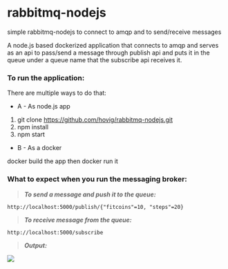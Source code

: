# rabbitmq-nodejs
simple rabbitmq-nodejs to connect to amqp and to send/receive messages

A node.js based dockerized application that connects to amqp and serves as an api to pass/send a message through publish api and puts it in the queue under a queue name that the subscribe api receives it.

### To run the application:
There are multiple ways to do that:
* A - As node.js app
1) git clone https://github.com/hovig/rabbitmq-nodejs.git
2) npm install
3) npm start

* B - As a docker

docker build the app then docker run it


### What to expect when you run the messaging broker:

> **_To send a message and push it to the queue:_**

```
http://localhost:5000/publish/{"fitcoins"=10, "steps"=20}
```

> **_To receive message from the queue:_**

```
http://localhost:5000/subscribe
```

> **_Output:_**

![](https://github.com/hovig/rabbitmq-nodejs/blob/master/docs/Screen%20Shot%202018-01-28%20at%201.44.30%20PM.png)
